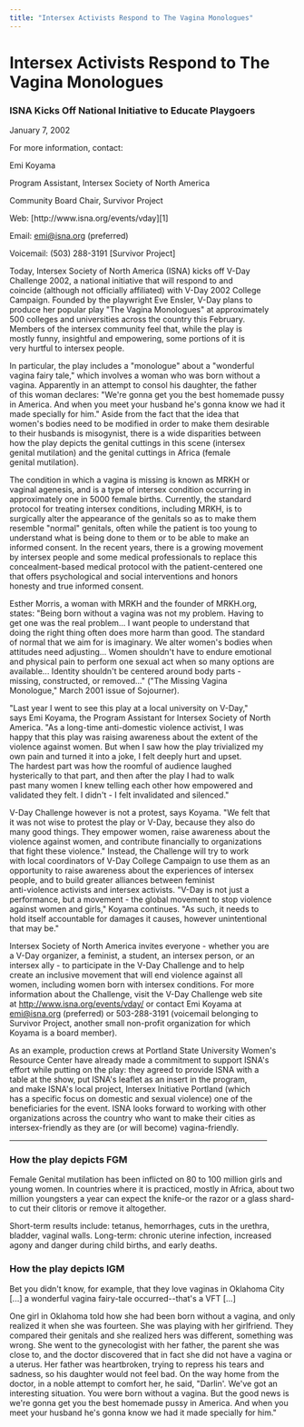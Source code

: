 ```yaml
---
title: "Intersex Activists Respond to The Vagina Monologues"
---
```


# Intersex Activists Respond to The Vagina Monologues

  


### ISNA Kicks Off National Initiative to Educate Playgoers

  


  
January 7, 2002  


  
For more information, contact:  
  
<p class=m2>

  
Emi Koyama  
  
Program Assistant, Intersex Society of North America  
  
Community Board Chair, Survivor Project  
  
</p><p class=m2>  
Web: [http://www.isna.org/events/vday][1]  
  
Email: <emi@isna.org> (preferred)  
  
Voicemail: (503) 288-3191 [Survivor Project]  
  
</p>

  
Today, Intersex Society of North America (ISNA) kicks off V-Day  
Challenge 2002, a national initiative that will respond to and  
coincide (although not officially affiliated) with V-Day 2002 College  
Campaign. Founded by the playwright Eve Ensler, V-Day plans to  
produce her popular play "The Vagina Monologues" at approximately  
500 colleges and universities across the country this February.  
Members of the intersex community feel that, while the play is  
mostly funny, insightful and empowering, some portions of it is  
very hurtful to intersex people.  


  
In particular, the play includes a "monologue" about a "wonderful  
vagina fairy tale," which involves a woman who was born without a  
vagina. Apparently in an attempt to consol his daughter, the father  
of this woman declares: "We're gonna get you the best homemade pussy  
in America. And when you meet your husband he's gonna know we had it  
made specially for him." Aside from the fact that the idea that  
women's bodies need to be modified in order to make them desirable  
to their husbands is misogynist, there is a wide disparities between  
how the play depicts the genital cuttings in this scene (intersex  
genital mutilation) and the genital cuttings in Africa (female  
genital mutilation).  


  
The condition in which a vagina is missing is known as MRKH or  
vaginal agenesis, and is a type of intersex condition occurring in  
approximately one in 5000 female births. Currently, the standard  
protocol for treating intersex conditions, including MRKH, is to  
surgically alter the appearance of the genitals so as to make them  
resemble "normal" genitals, often while the patient is too young to  
understand what is being done to them or to be able to make an  
informed consent. In the recent years, there is a growing movement  
by intersex people and some medical professionals to replace this  
concealment-based medical protocol with the patient-centered one  
that offers psychological and social interventions and honors  
honesty and true informed consent.  


  
Esther Morris, a woman with MRKH and the founder of MRKH.org,  
states: "Being born without a vagina was not my problem. Having to  
get one was the real problem... I want people to understand that  
doing the right thing often does more harm than good. The standard  
of normal that we aim for is imaginary. We alter women's bodies when  
attitudes need adjusting... Women shouldn't have to endure emotional  
and physical pain to perform one sexual act when so many options are  
available... Identity shouldn't be centered around body parts -  
missing, constructed, or removed..." ("The Missing Vagina  
Monologue," March 2001 issue of Sojourner).  


  
"Last year I went to see this play at a local university on V-Day,"  
says Emi Koyama, the Program Assistant for Intersex Society of North  
America. "As a long-time anti-domestic violence activist, I was  
happy that this play was raising awareness about the extent of the  
violence against women. But when I saw how the play trivialized my  
own pain and turned it into a joke, I felt deeply hurt and upset.  
The hardest part was how the roomful of audience laughed  
hysterically to that part, and then after the play I had to walk  
past many women I knew telling each other how empowered and  
validated they felt. I didn't - I felt invalidated and silenced."  


  
V-Day Challenge however is not a protest, says Koyama. "We felt that  
it was not wise to protest the play or V-Day, because they also do  
many good things. They empower women, raise awareness about the  
violence against women, and contribute financially to organizations  
that fight these violence." Instead, the Challenge will try to work  
with local coordinators of V-Day College Campaign to use them as an  
opportunity to raise awareness about the experiences of intersex  
people, and to build greater alliances between feminist  
anti-violence activists and intersex activists. "V-Day is not just a  
performance, but a movement - the global movement to stop violence  
against women and girls," Koyama continues. "As such, it needs to  
hold itself accountable for damages it causes, however unintentional  
that may be."  


  
Intersex Society of North America invites everyone - whether you are  
a V-Day organizer, a feminist, a student, an intersex person, or an  
intersex ally - to participate in the V-Day Challenge and to help  
create an inclusive movement that will end violence against all  
women, including women born with intersex conditions. For more  
information about the Challenge, visit the V-Day Challenge web site  
at <http://www.isna.org/events/vday/> or contact Emi Koyama at  
emi@isna.org (preferred) or 503-288-3191 (voicemail belonging to  
Survivor Project, another small non-profit organization for which  
Koyama is a board member).  


  
As an example, production crews at Portland State University Women's  
Resource Center have already made a commitment to support ISNA's  
effort while putting on the play: they agreed to provide ISNA with a  
table at the show, put ISNA's leaflet as an insert in the program,  
and make ISNA's local project, Intersex Initiative Portland (which  
has a specific focus on domestic and sexual violence) one of the  
beneficiaries for the event. ISNA looks forward to working with other  
organizations across the country who want to make their cities as  
intersex-friendly as they are (or will become) vagina-friendly.  
<hr size=1 noshade width=90%>

  


### How the play depicts FGM<p class=m2>

  
Female Genital mutilation has been inflicted on 80 to 100 million girls and young women. In countries where it is practiced, mostly in Africa, about two million youngsters a year can expect the knife-or the razor or a glass shard-to cut their clitoris or remove it altogether.  
</p><p class=m2>  
Short-term results include: tetanus, hemorrhages, cuts in the urethra, bladder, vaginal walls. Long-term: chronic uterine infection, increased agony and danger during child births, and early deaths.  
</p>

### How the play depicts IGM<p class=m2>

  
Bet you didn't know, for example, that they love vaginas in Oklahoma City [...] a wonderful vagina fairy-tale occurred--that's a VFT [...]  
</p><p class=m2>  
One girl in Oklahoma told how she had been born without a vagina, and only realized it when she was fourteen. She was playing with her girlfriend. They compared their genitals and she realized hers was different, something was wrong. She went to the gynecologist with her father, the parent she was close to, and the doctor discovered that in fact she did not have a vagina or a uterus. Her father was heartbroken, trying to repress his tears and sadness, so his daughter would not feel bad. On the way home from the doctor, in a noble attempt to comfort her, he said, "Darlin'. We've got an interesting situation. You were born without a vagina. But the good news is we're gonna get you the best homemade pussy in America. And when you meet your husband he's gonna know we had it made specially for him."  
</p>

 [1]: /events/vday/index.html